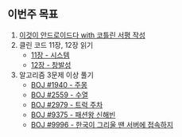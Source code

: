 ## 이번주 목표

1. [이것이 안드로이드다 with 코틀린 서평 작성](https://jwonylee.tistory.com/89)
2. 클린 코드 11장, 12장 읽기
    - [11장 - 시스템](https://user-images.githubusercontent.com/15073405/114305978-4b026a00-9b15-11eb-81ca-0a4155292d2c.jpg)
    - [12장 - 창발성](https://user-images.githubusercontent.com/15073405/114305968-42aa2f00-9b15-11eb-843a-7e72669c12b2.jpg)
3. 알고리즘 3문제 이상 풀기
    - [BOJ #1940 - 주몽](https://github.com/jwonyLee/Algorithm/blob/master/BOJ/1940.md)
    - [BOJ #2559 - 수열](https://github.com/jwonyLee/Algorithm/blob/master/BOJ/2559.md)
    - [BOJ #2979 - 트럭 주차](https://github.com/jwonyLee/Algorithm/blob/master/BOJ/2979.md)
    - [BOJ #9375 - 패션왕 신해빈](https://github.com/jwonyLee/Algorithm/blob/master/BOJ/9375.md)
    - [BOJ #9996 - 한국이 그리울 땐 서버에 접속하지](https://github.com/jwonyLee/Algorithm/blob/master/BOJ/9996.md)